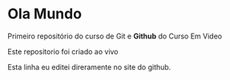 # Ola Mundo
 Primeiro repositório do curso de Git e **Github** do Curso Em Video

Este repositorio foi criado ao vivo

Esta linha eu editei direramente no site do github.
